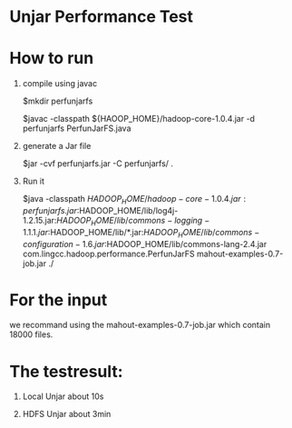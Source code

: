 Unjar Performance Test
======================

# How to  run

1. compile using javac

    $mkdir perfunjarfs

    $javac -classpath ${HAOOP_HOME}/hadoop-core-1.0.4.jar -d perfunjarfs  PerfunJarFS.java


2. generate a Jar file

    $jar -cvf perfunjarfs.jar -C perfunjarfs/ .

3. Run it

    $java -classpath $HADOOP_HOME/hadoop-core-1.0.4.jar:perfunjarfs.jar:$HADOOP_HOME/lib/log4j-1.2.15.jar:$HADOOP_HOME/lib/commons-logging-1.1.1.jar:$HADOOP_HOME/lib/*.jar:$HADOOP_HOME/lib/commons-configuration-1.6.jar:$HADOOP_HOME/lib/commons-lang-2.4.jar  com.lingcc.hadoop.performance.PerfunJarFS mahout-examples-0.7-job.jar ./


# For the input
  we recommand using the mahout-examples-0.7-job.jar which contain 18000 files.


# The testresult:

1. Local Unjar
    about 10s

2. HDFS Unjar
    about 3min

